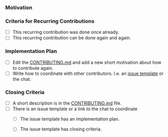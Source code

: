 ### Motivation
<!-- Please describe what motivates you to do the changes. -->




### Criteria for Recurring Contributions
<!-- These criteria need to be met for a recurring contribution. -->

- [ ] This recurring contribution was done once already.
- [ ] This recurring contribution can be done again and again.

### Implementation Plan
<!-- These are implementation hints that should help you complete the task.
     Please check them when you completed them and include the pull request link. -->

- [ ] Edit the [CONTRIBUTING.md] and add a new short motivation about how to contribute again.
- [ ] Write how to coordinate with other contributors. I.e. an [issue template] or the chat.

### Closing Criteria
<!-- When these criteria are met, we can close the issue. -->

- [ ] A short description is in the [CONTRIBUTING.md] file.
- [ ] There is an issue template or a link to the chat to coordinate
  - [ ] The issue template has an implementation plan.
  - [ ] The issue template has closing criteria.











[CONTRIBUTING.md]: https://github.com/fossasia/labyrinth/tree/master/CONTRIBUTING.md
[issue template]: https://github.com/fossasia/labyrinth/tree/master/.github/ISSUE_TEMPLATE

